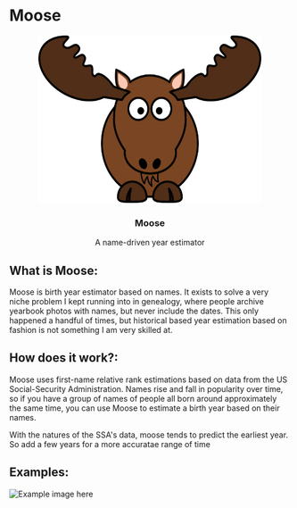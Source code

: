# **Moose**

<p align="center">
  <a href="https://github.com/reesehatfield/moose">
    <img src="./moose.png" alt="Cartoon moose" width="400" height="300">
  </a>
</p>

<h3 align="center"><strong>Moose</strong></h3>

<p align="center">
    A name-driven year estimator
    <br>
</p>

## What is Moose:
Moose is birth year estimator based on names. It exists to solve a very niche problem
I kept running into in genealogy, where people archive yearbook photos with names, but never 
include the dates. This only happened a handful of times, but historical based year estimation based on
fashion is not something I am very skilled at.

## How does it work?:
Moose uses first-name relative rank estimations based on data from the US Social-Security Administration.
Names rise and fall in popularity over time, so if you have a group of names of people all born around approximately the same time,
you can use Moose to estimate a birth year based on their names.

With the natures of the SSA's data, moose tends to predict the earliest year. So add a few years for a more accuratae range of time

## Examples:
![Example image here](./examples/ex.png)
